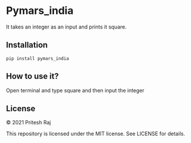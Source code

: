 # Pymars_india
It takes an integer as an input and prints it square.

## Installation
```pip install pymars_india```

## How to use it?
Open terminal and type square and then input the integer

## License

© 2021 Pritesh Raj

This repository is licensed under the MIT license. See LICENSE for details.